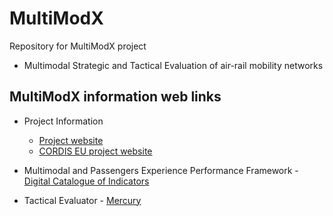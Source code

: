 # MultiModX
Repository for MultiModX project

- Multimodal Strategic and Tactical Evaluation of air-rail mobility networks


## MultiModX information web links
- Project Information
  - [Project website](https://multimodx.eu/)
  - [CORDIS EU project website](https://cordis.europa.eu/project/id/101114815)


- Multimodal and Passengers Experience Performance Framework - [Digital Catalogue of Indicators](https://nommon.atlassian.net/wiki/external/MzA2ZTJmMjU5MDUyNDNlYzlkNDBmNTMwOTRlMDY4MGY)
- Tactical Evaluator - [Mercury](http://github.com/uoW-ATM/Mercury)
